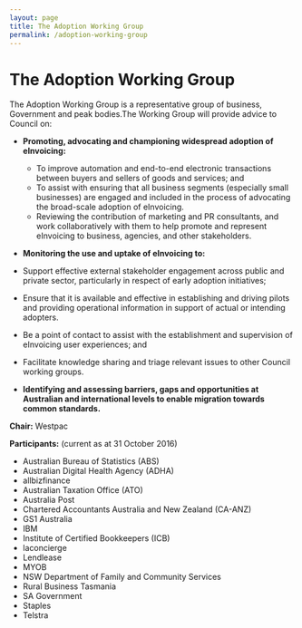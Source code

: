```yaml
---
layout: page
title: The Adoption Working Group
permalink: /adoption-working-group
---
```


# The Adoption Working Group
The Adoption Working Group is a representative group of business, Government and peak bodies.The Working Group will provide advice to Council on:
- **Promoting, advocating and championing widespread adoption of eInvoicing:**
  - To improve automation and end-to-end electronic transactions between buyers and sellers of goods and services; and
  - To assist with ensuring that all business segments (especially small businesses) are engaged and included in the process of advocating the broad-scale adoption of eInvoicing.
  - Reviewing the contribution of marketing and PR consultants, and work collaboratively with them to help promote and represent eInvoicing to business, agencies, and other stakeholders.
  
- **Monitoring the use and uptake of eInvoicing to:**
 - Support effective external stakeholder engagement across public and private sector, particularly in respect of early adoption initiatives; 
 - Ensure that it is available and effective in establishing and driving pilots and providing operational information in support of actual or intending adopters.
 - Be a point of contact to assist with the establishment and supervision of eInvoicing user experiences; and
 - Facilitate knowledge sharing and triage relevant issues to other Council working groups.
 
- **Identifying and assessing barriers, gaps and opportunities at Australian and international levels to enable migration towards common standards.**

**Chair:** Westpac 

**Participants:** (current as at 31 October 2016)
- Australian Bureau of Statistics (ABS)
- Australian Digital Health Agency (ADHA)
- allbizfinance
- Australian Taxation Office (ATO)
- Australia Post
- Chartered Accountants Australia and New Zealand (CA-ANZ)
- GS1 Australia
- IBM
- Institute of Certified Bookkeepers (ICB)
- laconcierge
- Lendlease
- MYOB
- NSW Department of Family and Community Services
- Rural Business Tasmania
- SA Government
- Staples
- Telstra
